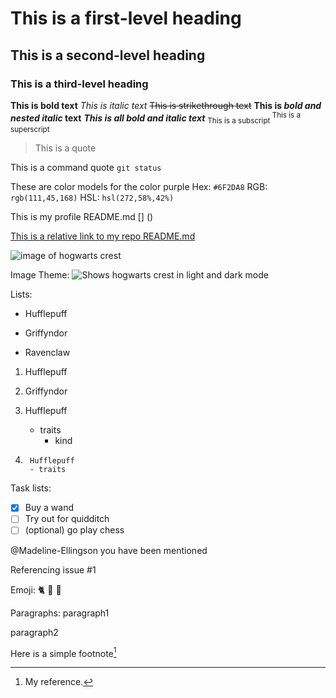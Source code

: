 # This is a first-level heading
## This is a second-level heading
### This is a third-level heading

**This is bold text**
*This is italic text*
~~This is strikethrough text~~
**This is _bold and nested italic_ text**
***This is all bold and italic text***
<sub> This is a subscript </sub>
<sup> This is a superscript </sup>

> This is a quote

This is a command quote `git status`

These are color models for the color purple
Hex: `#6F2DA8`
RGB: `rgb(111,45,168)`
HSL: `hsl(272,58%,42%)`

This is my profile README.md []
()

[This is a relative link to my repo README.md](hw-4-KateGordon21/README.md)

![image of hogwarts crest](https://1000logos.net/wp-content/uploads/2018/08/Hogwarts-Logo.jpg)

Image Theme:
<picture>
  <source media="(prefers-color-scheme: dark)" srcset="https://1000logos.net/wp-content/uploads/2018/08/Hogwarts-Logo.jpg">
  <source media="(prefers-color-scheme: light)" srcset="https://1000logos.net/wp-content/uploads/2018/08/Hogwarts-Logo.jpg">
  <img alt="Shows hogwarts crest in light and dark mode" src="https://1000logos.net/wp-content/uploads/2018/08/Hogwarts-Logo.jpg">
</picture>

Lists:
- Hufflepuff
* Griffyndor
+ Ravenclaw

1. Hufflepuff
2. Griffyndor

1. Hufflepuff
    - traits
      - kind

1.      Hufflepuff
        - traits

Task lists:
- [x] Buy a wand
- [ ] Try out for quidditch
- [ ] \(optional) go play chess

@Madeline-Ellingson you have been mentioned

Referencing issue
#1

Emoji:
:cat2: :yellow_heart: :black_heart:

Paragraphs:
paragraph1

paragraph2

Here is a simple footnote[^1]
[^1]: My reference.

<!-- This content will not appear in the rendered Markdown -->





